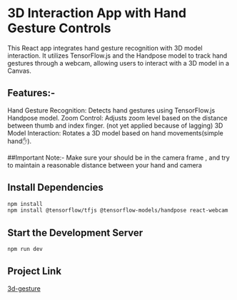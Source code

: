 # 3D Interaction App with Hand Gesture Controls
This React app integrates hand gesture recognition with 3D model interaction. It utilizes TensorFlow.js and the Handpose model to track hand gestures through a webcam, allowing users to interact with a 3D model in a Canvas.

## Features:-
 Hand Gesture Recognition: Detects hand gestures using TensorFlow.js Handpose model.
 Zoom Control: Adjusts zoom level based on the distance between thumb and index finger. (not yet applied because of lagging)
 3D Model Interaction: Rotates a 3D model based on hand movements(simple hand✋).

##Important Note:-
 Make sure your should be in the camera frame , and try to maintain a reasonable distance between your hand and camera


## Install Dependencies
```bash
npm install 
npm install @tensorflow/tfjs @tensorflow-models/handpose react-webcam
```

## Start the Development Server
```bash
npm run dev
```
## Project Link
[3d-gesture](https://3d-gesture.vercel.app/)
